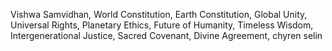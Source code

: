 Vishwa Samvidhan, World Constitution, Earth Constitution, Global Unity, Universal Rights, Planetary Ethics, Future of Humanity, Timeless Wisdom, Intergenerational Justice, Sacred Covenant, Divine Agreement, chyren selin

